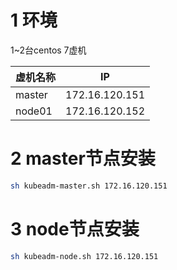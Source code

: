 # 1 环境

1~2台centos 7虚机

| 虚机名称        | IP            |
| ------------- |:-------------:|
| master        | 172.16.120.151|
| node01        | 172.16.120.152|

# 2 master节点安装
```bash
sh kubeadm-master.sh 172.16.120.151
```

# 3 node节点安装
```bash
sh kubeadm-node.sh 172.16.120.151
```
